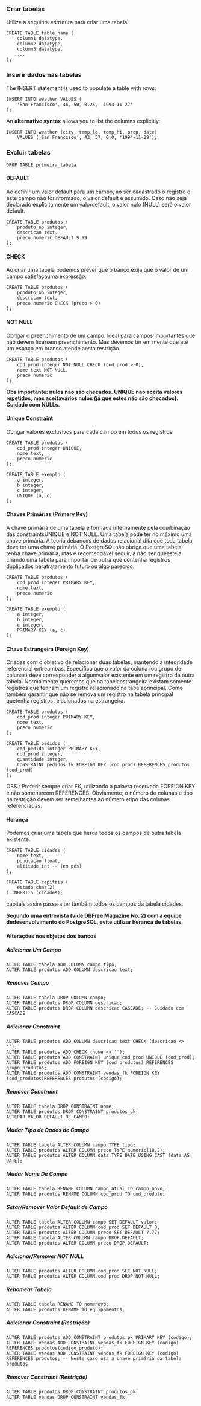 ### Criar tabelas
Utilize a seguinte estrutura para criar uma tabela
```
CREATE TABLE table_name (
    column1 datatype,
    column2 datatype,
    column3 datatype,
   ....
);
```

### Inserir dados nas tabelas
The INSERT statement is used to populate a table with rows:
```
INSERT INTO weather VALUES (
    'San Francisco', 46, 50, 0.25, '1994-11-27'
);
```
An **alternative syntax** allows you to list the columns explicitly:
```
INSERT INTO weather (city, temp_lo, temp_hi, prcp, date)
    VALUES ('San Francisco', 43, 57, 0.0, '1994-11-29');
```

### Excluir tabelas
```
DROP TABLE primeira_tabela
```

#### DEFAULT
Ao definir um valor default para um campo, ao ser cadastrado o registro e este campo não forinformado, o valor default é assumido. Caso não seja declarado explicitamente um valordefault, o valor nulo (NULL) será o valor default.
```
CREATE TABLE produtos (
    produto_no integer,
    descricao text,
    preco numeric DEFAULT 9.99
);
```

#### CHECK
Ao criar uma tabela podemos prever que o banco exija que o valor de um campo satisfaçauma expressão.
```
CREATE TABLE produtos (
    produto_no integer,
    descricao text,
    preco numeric CHECK (preco > 0)
);
```

#### NOT NULL
Obrigar o preenchimento de um campo. Ideal para campos importantes que não devem ficarsem preenchimento. Mas devemos ter em mente que até um espaço em branco atende aesta restrição.
```
CREATE TABLE produtos (
    cod_prod integer NOT NULL CHECK (cod_prod > 0),
    nome text NOT NULL,
    preco numeric
);
```
**Obs importante: nulos não são checados. UNIQUE não aceita valores repetidos, mas aceitavários nulos (já que estes não são checados). Cuidado com NULLs.**

#### Unique Constraint
Obrigar valores exclusivos para cada campo em todos os registros.
```
CREATE TABLE produtos (
    cod_prod integer UNIQUE,
    nome text,
    preco numeric
);

CREATE TABLE exemplo (
    a integer,
    b integer,
    c integer,
    UNIQUE (a, c)
);
```

#### Chaves Primárias (Primary Key)
A chave primária de uma tabela é formada internamente pela combinação das constraintsUNIQUE e NOT NULL. Uma tabela pode ter no máximo uma chave primária. A teoria debancos de dados relacional dita que toda tabela deve ter uma chave primária. O PostgreSQLnão obriga que uma tabela tenha chave primária, mas é recomendável seguir, a não ser queesteja criando uma tabela para importar de outra que contenha registros duplicados paratratamento futuro ou algo parecido.
```
CREATE TABLE produtos (
    cod_prod integer PRIMARY KEY,
    nome text,
    preco numeric
);

CREATE TABLE exemplo (
    a integer,
    b integer,
    c integer,
    PRIMARY KEY (a, c)
);
```

#### Chave Estrangeira (Foreign Key)
Criadas com o objetivo de relacionar duas tabelas, mantendo a integridade referencial entreambas.  Especifica que o valor da coluna (ou grupo de colunas) deve corresponder a algumvalor existente em um registro da outra tabela. Normalmente queremos que na tabelaestrangeira existam somente registros que tenham um registro relacionado na tabelaprincipal. Como também garantir que não se remova um registro na tabela principal quetenha registros relacionados na estrangeira.
```
CREATE TABLE produtos (
    cod_prod integer PRIMARY KEY,
    nome text,
    preco numeric
);

CREATE TABLE pedidos (
    cod_pedido integer PRIMARY KEY,
    cod_prod integer,
    quantidade integer,
    CONSTRAINT pedidos_fk FOREIGN KEY (cod_prod) REFERENCES produtos (cod_prod)
);
```

OBS.: Preferir sempre criar FK, utilizando a palavra reservada FOREIGN KEY e não somentecom REFERENCES.
Obviamente, o número de colunas e tipo na restrição devem ser semelhantes ao número etipo das colunas referenciadas.

#### Herança
Podemos criar uma tabela que herda todos os campos de outra tabela existente.
```
CREATE TABLE cidades (
    nome text,
    populacao float,
    altitude int -- (em pés)
);

CREATE TABLE capitais (
    estado char(2)
) INHERITS (cidades);
```
capitais assim passa a ter também todos os campos da tabela cidades.

**Segundo uma entrevista (vide DBFree Magazine No. 2) com a equipe dedesenvolvimento do PostgreSQL, evite utilizar herança de tabelas.**


####  Alterações nos objetos dos bancos
##### Adicionar Um Campo
```
ALTER TABLE tabela ADD COLUMN campo tipo;
ALTER TABLE produtos ADD COLUMN descricao text;
```

##### Remover Campo
```
ALTER TABLE tabela DROP COLUMN campo;
ALTER TABLE produtos DROP COLUMN descricao;
ALTER TABLE produtos DROP COLUMN descricao CASCADE; -- Cuidado com CASCADE
```

##### Adicionar Constraint
```ALTER TABLE tabela ADD CONSTRAINT nome;
ALTER TABLE produtos ADD COLUMN descricao text CHECK (descricao <> '');
ALTER TABLE produtos ADD CHECK (nome <> '');
ALTER TABLE produtos ADD CONSTRAINT unique_cod_prod UNIQUE (cod_prod);
ALTER TABLE produtos ADD FOREIGN KEY (cod_produtos) REFERENCES grupo_produtos;
ALTER TABLE produtos ADD CONSTRAINT vendas_fk FOREIGN KEY (cod_produtos)REFERENCES produtos (codigo);
```

##### Remover Constraint
```
ALTER TABLE tabela DROP CONSTRAINT nome;
ALTER TABLE produtos DROP CONSTRAINT produtos_pk;
ALTERAR VALOR DEFAULT DE CAMPO:
```

##### Mudar Tipo de Dados de Campo
```
ALTER TABLE tabela ALTER COLUMN campo TYPE tipo;
ALTER TABLE produtos ALTER COLUMN preco TYPE numeric(10,2);
ALTER TABLE produtos ALTER COLUMN data TYPE DATE USING CAST (data AS DATE);
```

##### Mudar Nome De Campo
```
ALTER TABLE tabela RENAME COLUMN campo_atual TO campo_novo;
ALTER TABLE produtos RENAME COLUMN cod_prod TO cod_produto;
```

##### Setar/Remover Valor Default de Campo
```
ALTER TABLE tabela ALTER COLUMN campo SET DEFAULT valor;
ALTER TABLE produtos ALTER COLUMN cod_prod SET DEFAULT 0;
ALTER TABLE produtos ALTER COLUMN preco SET DEFAULT 7.77;
ALTER TABLE tabela ALTER COLUMN campo DROP DEFAULT;
ALTER TABLE produtos ALTER COLUMN preco DROP DEFAULT;
```

##### Adicionar/Remover NOT NULL
```
ALTER TABLE produtos ALTER COLUMN cod_prod SET NOT NULL;
ALTER TABLE produtos ALTER COLUMN cod_prod DROP NOT NULL;
```

##### Renomear Tabela
```
ALTER TABLE tabela RENAME TO nomenovo;
ALTER TABLE produtos RENAME TO equipamentos;
```

##### Adicionar Constraint (Restrição)
```
ALTER TABLE produtos ADD CONSTRAINT produtos_pk PRIMARY KEY (codigo);
ALTER TABLE vendas ADD CONSTRAINT vendas_fk FOREIGN KEY (codigo) REFERENCES produtos(codigo_produto);
ALTER TABLE vendas ADD CONSTRAINT vendas_fk FOREIGN KEY (codigo) REFERENCES produtos; -- Neste caso usa a chave primária da tabela produtos
```

##### Remover Constraint (Restrição)
```
ALTER TABLE produtos DROP CONSTRAINT produtos_pk;
ALTER TABLE vendas DROP CONSTRAINT vendas_fk;
```